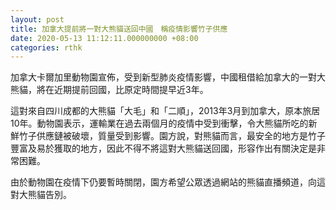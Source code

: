 ```yaml
---
layout: post
title: 加拿大提前將一對大熊貓送回中國　稱疫情影響竹子供應
date: 2020-05-13 11:12:11.000000000 +08:00
categories: rthk
---
```


加拿大卡爾加里動物園宣佈，受到新型肺炎疫情影響，中國租借給加拿大的一對大熊貓，將在近期提前回國，比原定時間提早近3年。

這對來自四川成都的大熊貓「大毛」和「二順」，2013年3月到加拿大，原本旅居10年。動物園表示，運輸業在過去兩個月的疫情中受到衝擊，令大熊貓所吃的新鮮竹子供應鏈被破壞，質量受到影響。園方說，對熊貓而言，最安全的地方是竹子豐富及易於獲取的地方，因此不得不將這對大熊貓送回國，形容作出有關決定是非常困難。

由於動物園在疫情下仍要暫時關閉，園方希望公眾透過網站的熊貓直播頻道，向這對大熊貓告別。
